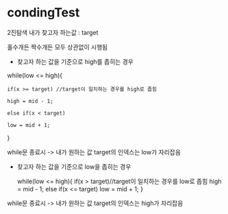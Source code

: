 # condingTest

2진탐색
내가 찾고자 하는값 : target

홀수개든 짝수개든 모두 상관없이 시행됨

- 찾고자 하는 값을 기준으로 high를 좁히는 경우
  
 while(low <= high){
 
    if(x >= target) //target이 일치하는 경우를 high로 좁힘 
  
    high = mid - 1;
    
    else if(x < target)
  
    low = mid + 1;
    
}

 while문 종료시 -> 내가 원하는 값 target의 인덱스는 low가 자리잡음

- 찾고자 하는 값을 기준으로 low을 좁히는 경우

  while(low <= high){
  if(x > target)//target이 일치하는 경우를 low로 좁힘
    high = mid - 1;
  else if(x <= target)
    low = mid + 1;
}

while문 종료시 -> 내가 원하는 값 target의 인덱스는 high가 자리잡음
